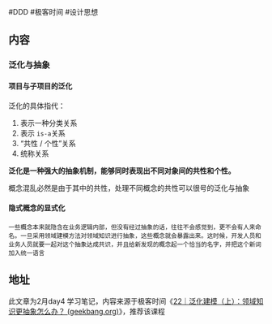 #DDD #极客时间 #设计思想 

## 内容

### 泛化与抽象

#### 项目与子项目的泛化

泛化的具体指代：
1. 表示一种分类关系
2. 表示 `is-a`关系
3. “共性 / 个性”关系
4. 统称关系

**泛化是一种强大的抽象机制，能够同时表现出不同对象间的共性和个性。**

概念混乱必然是由于其中的共性，处理不同概念的共性可以很号的泛化与抽象

#### 隐式概念的显式化

	一些概念本来就隐含在业务逻辑内部，但没有经过抽象的话，往往不会感觉到，更不会有人来命名。一旦采用领域建模方法对领域知识进行抽象，这些概念就会暴露出来。这时候，开发人员和业务人员就要一起对这个抽象达成共识，并且给新发现的概念起一个恰当的名字，并把这个新词加入统一语言

## 地址

此文章为2月day4 学习笔记，内容来源于极客时间《[22｜泛化建模（上）：领域知识更抽象怎么办？ (geekbang.org)](https://time.geekbang.org/column/article/625602)》，推荐该课程